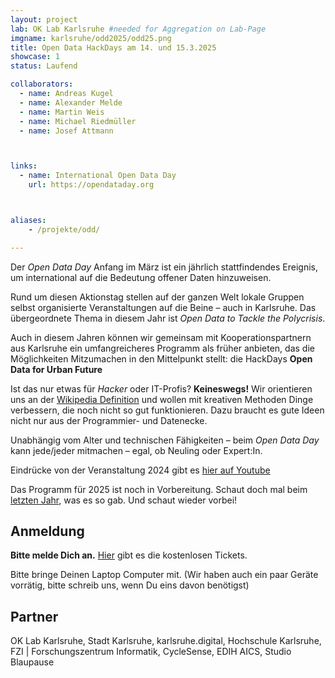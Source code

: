 ```yaml
---
layout: project
lab: OK Lab Karlsruhe #needed for Aggregation on Lab-Page
imgname: karlsruhe/odd2025/odd25.png
title: Open Data HackDays am 14. und 15.3.2025
showcase: 1
status: Laufend

collaborators:
  - name: Andreas Kugel
  - name: Alexander Melde
  - name: Martin Weis
  - name: Michael Riedmüller
  - name: Josef Attmann



links:
  - name: International Open Data Day
    url: https://opendataday.org



aliases:
    - /projekte/odd/

---
```


Der *Open Data Day* Anfang im März ist ein jährlich stattfindendes Ereignis, um international auf die Bedeutung offener Daten hinzuweisen. 

Rund um diesen Aktionstag stellen auf der ganzen Welt lokale Gruppen selbst organisierte Veranstaltungen auf die Beine – auch in Karlsruhe.
Das übergeordnete Thema in diesem Jahr ist *Open Data to Tackle the Polycrisis*.

Auch in diesem Jahren können wir gemeinsam mit Kooperationspartnern aus Karlsruhe ein umfangreicheres Programm als früher anbieten, das die Möglichkeiten Mitzumachen in den Mittelpunkt stellt: die HackDays **Open Data for Urban Future**

Ist das nur etwas für *Hacker* oder IT-Profis? **Keineswegs!** Wir orientieren uns an der [Wikipedia Definition](https://de.wikipedia.org/wiki/Hack) und wollen mit kreativen Methoden Dinge verbessern, die noch nicht so gut funktionieren. Dazu braucht es gute Ideen nicht nur aus der Programmier- und Datenecke.

Unabhängig vom Alter und technischen Fähigkeiten – beim *Open Data Day* kann jede/jeder mitmachen – egal, ob Neuling oder Expert:In.

Eindrücke von der Veranstaltung 2024 gibt es [hier auf Youtube](https://youtu.be/289RJwps2Sk)

Das Programm für 2025 ist noch in Vorbereitung. Schaut doch mal beim [letzten Jahr](/projekte/odd24/), was es so gab. Und schaut wieder vorbei!

## Anmeldung

**Bitte melde Dich an.** [Hier](https://pretix.eu/digital-codes/oddka25/) gibt es die kostenlosen Tickets. 

Bitte bringe Deinen Laptop Computer mit. (Wir haben auch ein paar Geräte vorrätig, bitte schreib uns, wenn Du eins davon benötigst)

## Partner
OK Lab Karlsruhe, Stadt Karlsruhe,
karlsruhe.digital, Hochschule Karlsruhe,
FZI | Forschungszentrum Informatik,
CycleSense, EDIH AICS, Studio Blaupause
